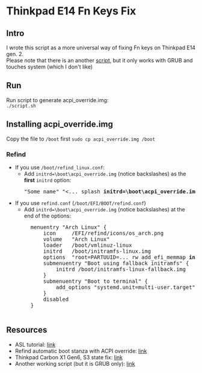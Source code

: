 # Thinkpad E14 Fn Keys Fix  
## Intro
I wrote this script as a more universal way of fixing Fn keys on Thinkpad E14 gen. 2.  
Please note that there is an another [script](https://github.com/masksshow/Thinkpad-E14-15-AMD-Gen-2-FIX), but it only works with GRUB and touches system (which I don't like)

## Run  
Run script to generate acpi_override.img:  
```./script.sh```  

## Installing acpi_override.img  
Copy the file to ```/boot``` first
```sudo cp acpi_override.img /boot```
###  Refind  
- If you use ```/boot/refind_linux.conf```:  
    - Add ```initrd=\boot\acpi_override.img``` (notice backslashes) as the **first** ```initrd``` option:  
        <pre>"Some name" "<... splash <b>initrd=\boot\acpi_override.img</b> initrd=\boot\initrd.img-%v-generic"</pre>
- If you use ```refind.conf``` (```/boot/EFI/BOOT/refind.conf```)   
    - Add ```initrd=\boot\acpi_override.img``` (notice backslashes) at the end of the options:  
        <pre>
        menuentry "Arch Linux" {
            icon     /EFI/refind/icons/os_arch.png
            volume   "Arch Linux"
            loader   /boot/vmlinuz-linux
            initrd   /boot/initramfs-linux.img
            options  "root=PARTUUID=... rw add_efi_memmap <b>initrd=\boot\acpi_override.img</b>"
            submenuentry "Boot using fallback initramfs" {
                initrd /boot/initramfs-linux-fallback.img
            }
            submenuentry "Boot to terminal" {
                add_options "systemd.unit=multi-user.target"
            }
            disabled
        }
        </pre>


## Resources
- ASL tutorial: [link](https://acpica.org/sites/acpica/files/asl_tutorial_v20190625.pdf)
- Refind automatic boot stanza with ACPI override: [link](https://askubuntu.com/a/1279476)
- Thinkpad Carbon X1 Gen6, S3 state fix: [link](https://delta-xi.net/blog/#056)
- Another working script (but it is GRUB only): [link](https://github.com/masksshow/Thinkpad-E14-15-AMD-Gen-2-FIX)
